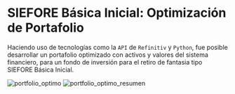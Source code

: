 # **SIEFORE Básica Inicial: Optimización de Portafolio**

Haciendo uso de tecnologías como la `API` de `Refinitiv` y `Python`, fue posible desarrollar un portafolio optimizado con activos y valores del sistema financiero, para un fondo de inversión para el retiro de fantasia tipo SIEFORE Básica Inicial.

![portfolio_optimo](https://github.com/system-rowb/SIEFORE-Basica-Inicial/blob/main/img/portfolio_optimo_op.png)
![portfolio_optimo_resumen](https://github.com/system-rowb/SIEFORE-Basica-Inicial/blob/main/img/portfolio_optimo_resumen.png)